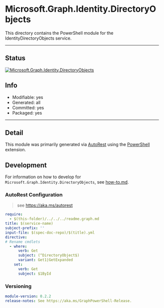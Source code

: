 <!-- region Generated -->
# Microsoft.Graph.Identity.DirectoryObjects
This directory contains the PowerShell module for the IdentityDirectoryObjects service.

---
## Status
[![Microsoft.Graph.Identity.DirectoryObjects](https://img.shields.io/powershellgallery/v/Microsoft.Graph.Identity.DirectoryObjects.svg?style=flat-square&label=Microsoft.Graph.Identity.DirectoryObjects "Microsoft.Graph.Identity.DirectoryObjects")](https://www.powershellgallery.com/packages/Microsoft.Graph.Identity.DirectoryObjects/)

## Info
- Modifiable: yes
- Generated: all
- Committed: yes
- Packaged: yes

---
## Detail
This module was primarily generated via [AutoRest](https://github.com/Azure/autorest) using the [PowerShell](https://github.com/Azure/autorest.powershell) extension.

## Development
For information on how to develop for `Microsoft.Graph.Identity.DirectoryObjects`, see [how-to.md](how-to.md).
<!-- endregion -->

### AutoRest Configuration

> see https://aka.ms/autorest

``` yaml
require:
  - $(this-folder)/../../../readme.graph.md
title: $(service-name)
subject-prefix: ''
input-file: $(spec-doc-repo)/$(title).yml
directive:
# Rename cmdlets
  - where:
      verb: Get
      subject: (^DirectoryObject$)
      variant: Get1|GetExpanded
    set:
      verb: Get
      subject: $1ById
```
### Versioning

``` yaml
module-version: 0.2.2
release-notes: See https://aka.ms/GraphPowerShell-Release.
```
